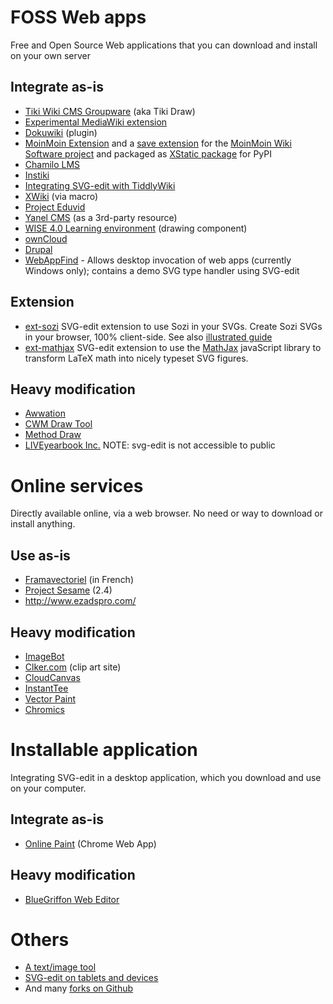 # FOSS Web apps #
Free and Open Source Web applications that you can download and install on your own server

## Integrate as-is ##
  * [Tiki Wiki CMS Groupware](http://doc.tiki.org/Draw) (aka Tiki Draw)
  * [Experimental MediaWiki extension](http://www.mediawiki.org/wiki/Extension:SVGEdit)
  * [Dokuwiki](http://www.dokuwiki.org/plugin:svgedit) (plugin)
  * [MoinMoin Extension](http://moinmo.in/ReimarBauer/SvgEditor) and a [save extension](https://bitbucket.org/ReimarBauer/xstatic-svg-edit-moin/src/tip/xstatic/pkg/svgedit_moin/data/editor/extensions/ext-server_moinsave.js?at=default) for the [MoinMoin Wiki Software project](http://moinmo.in/MoinMoin2.0) and packaged as [XStatic package](http://pypi.python.org/pypi/XStatic-svg-edit-moin) for PyPI
  * [Chamilo LMS](http://www.chamilo.org/)
  * [Instiki](http://golem.ph.utexas.edu/~distler/blog/archives/002168.html)
  * [Integrating SVG-edit with TiddlyWiki](http://www.autohotkey.com/forum/topic52732.html)
  * [XWiki](http://extensions.xwiki.org/xwiki/bin/view/Extension/SVG+Macro) (via macro)
  * [Project Eduvid](http://eduvid.techfandu.org/)
  * [Yanel CMS](http://trac.yanel-contribution.3k3.org/wiki/svg-edit) (as a 3rd-party resource)
  * [WISE 4.0 Learning environment](http://wise4.telscenter.org/webapp/index.html) (drawing component)
  * [ownCloud](http://sourceforge.net/projects/ocsvg/)
  * [Drupal](https://drupal.org/sandbox/josegaert/1511596)
  * [WebAppFind](https://github.com/brettz9/webappfind) - Allows desktop invocation of web apps (currently Windows only); contains a demo SVG type handler using SVG-edit

## Extension ##
  * [ext-sozi](http://asyazwan.github.com/ext-sozi/) SVG-edit extension to use Sozi in your SVGs. Create Sozi SVGs in your browser, 100% client-side. See also [illustrated guide](http://asyazwan.github.com/ext-sozi/ext-sozi-guide.png)
  * [ext-mathjax](https://github.com/josegaert/ext-mathjax) SVG-edit extension to use the [MathJax](http://www.mathjax.com/) javaScript library to transform LaTeX math into nicely typeset SVG figures.


## Heavy modification ##
  * [Awwation](http://adityab.github.com/Awwation/)
  * [CWM Draw Tool](https://code.google.com/p/cwm-drawtool/)
  * [Method Draw](https://github.com/duopixel/Method-Draw)
  * [LIVEyearbook Inc.](https://www.liveyearbook.com) NOTE: svg-edit is not accessible to public


# Online services #
Directly available online, via a web browser. No need or way to download or install anything.

## Use as-is ##
  * [Framavectoriel](http://framavectoriel.org/) (in French)
  * [Project Sesame](http://projectsesame.appspot.com/) (2.4)
  * http://www.ezadspro.com/

## Heavy modification ##
  * [ImageBot](http://www.flamingtext.com/imagebot/)
  * [Clker.com](http://www.clker.com/) (clip art site)
  * [CloudCanvas](http://editor.cloud-canvas.com)
  * [InstantTee](http://instanttee.co.nr/)
  * [Vector Paint](http://www.vector-paint.com/)
  * [Chromics](http://dev.chromics.com/master/editor/svg-editor.html)

# Installable application #
Integrating SVG-edit in a desktop application, which you download and use on your computer.

## Integrate as-is ##
  * [Online Paint](https://chrome.google.com/webstore/detail/hnbpdiengicdefcjecjbnjnoifekhgdo) (Chrome Web App)

## Heavy modification ##
  * [BlueGriffon Web Editor](http://bluegriffon.org/)


# Others #
  * [A text/image tool](https://faustedition.uni-wuerzburg.de/public/text-image-links.jpg)
  * [SVG-edit on tablets and devices](http://code.google.com/p/svg-edit/issues/detail?id=252)
  * And many [forks on Github](https://github.com/search?q=%22svg-edit%22&repo=&p=1&type=Repositories&l=)
